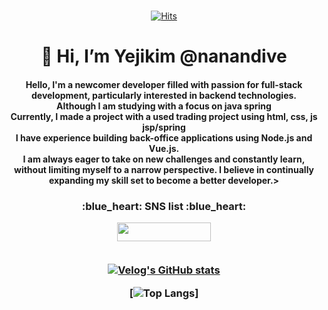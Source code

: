 
<div align=center>
<!-- 
[![tistory](https://user-images.githubusercontent.com/115096296/198907140-56479cc1-370e-4bf8-89a3-70aa967de89f.png)](https://nananja.tistory.com/)
</div> -->
<!-- contact -->
<div align=center>

<br>


<div align=center>

[![Hits](https://hits.seeyoufarm.com/api/count/incr/badge.svg?url=https%3A%2F%2Fgithub.com%2Fnanandive&count_bg=%23E7B2D9&title_bg=%23CBB3FF&icon=&icon_color=%23E7E7E7&title=hits&edge_flat=false)](https://github.com/nanandive)

 </div>

<div align=center><h1>👋 Hi, I’m Yejikim @nanandive </h1></div>
<h4 <br>Hello,  I'm a newcomer developer filled with passion for full-stack development, particularly interested in backend technologies.  <br> Although I am studying with a focus on java spring <br> Currently, I made a project with a used trading project using html, css, js jsp/spring<br>  I have experience building back-office applications using Node.js and Vue.js.  <br> I am always eager to take on new challenges and constantly learn, without limiting myself to a narrow perspective. I believe in continually expanding my skill set to become a better developer.>

<h3 align='center'>:blue_heart: SNS list :blue_heart:</p>
<p align='center'>
<!-- <a href="https://github.com/nananjadive" target="_blank"><img src="https://img.shields.io/badge/My Study (study account)-FF9E0F?style=flat-square&logo=Apache&logoColor=white" width = 180px height = 30px/></a> -->
<!-- <a href="https://nananja.tistory.com/" target="_blank"><img src="https://img.shields.io/badge/Blog-E4405F?style=flat-square&logo=Tistory&logoColor=yellow" width = 80px height = 30px/></a>
<!-- <a href="https://www.facebook.com/gomdorij" target="_blank"><img src="https://img.shields.io/badge/Facebook-1877F2?style=flat-square&logo=Facebook&logoColor=white" width = 120px height = 30px/></a> -->
<!--<a href="https://www.instagram.com/diverser_jang" target="_blank"><img src="https://img.shields.io/badge/Instagram-E4405F?style=flat-square&logo=Instagram&logoColor=white"  width = 120px height = 30px/></a> -->
 <a href="https://velog.io/@nananbook" target="_blank"><img src="https://img.shields.io/badge/daily dictionary-9999FF?style=flat-square&logo=Vimeo&logoColor=white"  width = 150px height = 30px/></a> 




<br>
 <br>

<!-- 통계 -->
<!-- ![nanandive's github stats](https://github-readme-stats.vercel.app/api?username=nanandive&show_icons=true&theme=radical)  -->
 [![Velog's GitHub stats](https://velog-readme-stats.vercel.app/api/list?name=nananbook)](https://velog.io/@nananbook)  


 
[![Top Langs](https://github-readme-stats.vercel.app/api/top-langs/?username=nanandive&langs_count=8)]
<!--<img src="http://mazandi.herokuapp.com/api?handle={백준닉네임}&theme=warm"/> -->
